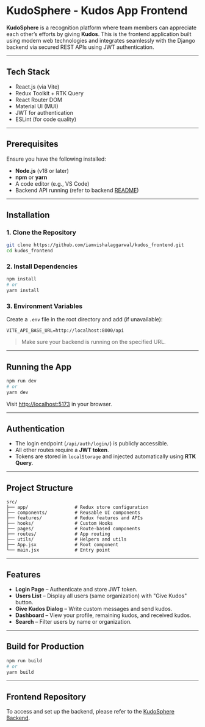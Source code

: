 # KudoSphere - Kudos App Frontend

**KudoSphere** is a recognition platform where team members can appreciate each other’s efforts by giving **Kudos**. This is the frontend application built using modern web technologies and integrates seamlessly with the Django backend via secured REST APIs using JWT authentication.

---

## Tech Stack

- React.js (via Vite)
- Redux Toolkit + RTK Query
- React Router DOM
- Material UI (MUI)
- JWT for authentication
- ESLint (for code quality)

---

## Prerequisites

Ensure you have the following installed:

- **Node.js** (v18 or later)
- **npm** or **yarn**
- A code editor (e.g., VS Code)
- Backend API running (refer to backend [README](https://github.com/iamvishalaggarwal/kudos_backend/blob/master/README.md))

---

## Installation

### 1. Clone the Repository

```bash
git clone https://github.com/iamvishalaggarwal/kudos_frontend.git
cd kudos_frontend
```

### 2. Install Dependencies

```bash
npm install
# or
yarn install
```

### 3. Environment Variables

Create a `.env` file in the root directory and add (if unavailable):

```env
VITE_API_BASE_URL=http://localhost:8000/api
```

> Make sure your backend is running on the specified URL.

---

## Running the App

```bash
npm run dev
# or
yarn dev
```

Visit [http://localhost:5173](http://localhost:5173) in your browser.

---

## Authentication

- The login endpoint (`/api/auth/login/`) is publicly accessible.
- All other routes require a **JWT token**.
- Tokens are stored in `localStorage` and injected automatically using **RTK Query**.

---

## Project Structure

```folder
src/
├── app/                 # Redux store configuration
├── components/          # Reusable UI components
├── features/            # Redux features and APIs
├── hooks/               # Custom Hooks
├── pages/               # Route-based components
├── routes/              # App routing
├── utils/               # Helpers and utils
├── App.jsx              # Root component
└── main.jsx             # Entry point
```

---

## Features

- **Login Page** – Authenticate and store JWT token.
- **Users List** – Display all users (same organization) with "Give Kudos" button.
- **Give Kudos Dialog** – Write custom messages and send kudos.
- **Dashboard** – View your profile, remaining kudos, and received kudos.
- **Search** – Filter users by name or organization.

---

## Build for Production

```bash
npm run build
# or
yarn build
```

---

## Frontend Repository

To access and set up the backend, please refer to the [KudoSphere Backend](https://github.com/iamvishalaggarwal/kudos_backend).
